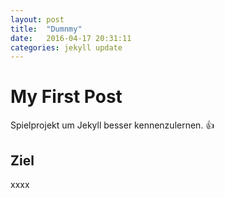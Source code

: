 ```yaml
---
layout: post
title:  "Dumnmy"
date:   2016-04-17 20:31:11
categories: jekyll update
---
```


# My First Post
 
 Spielprojekt um Jekyll besser kennenzulernen. :+1:  

## Ziel
 
 xxxx

